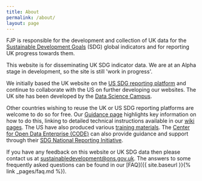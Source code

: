 ```yaml
---
title: About
permalink: /about/
layout: page
---
```


FJP is responsible for the development and collection of UK data for the [Sustainable Development Goals](http://www.un.org/sustainabledevelopment/sustainable-development-goals/) (SDG) global indicators and for reporting UK progress towards them.

This website is for disseminating UK SDG indicator data. We are at an Alpha stage in development, so the site is still 'work in progress'.

We initially based the UK website on the [US SDG reporting platform](https://sdg.data.gov/) and continue to collaborate with the US on further developing our websites. The UK site has been developed by the [Data Science Campus](https://datasciencecampus.ons.gov.uk/).  

Other countries wishing to reuse the UK or US SDG reporting platforms are welcome to do so for free. Our [Guidance page](https://sustainabledevelopment-uk.github.io/guidance/) highlights key information on how to do this, linking to detailed technical instructions available in our [wiki pages](https://github.com/datasciencecampus/sdg-indicators/wiki). The US have also produced various [training materials](https://sdg.data.gov/training/). The  [Center for Open Data Enterprise (CODE)](http://www.opendataenterprise.org/) can also provide guidance and support through their [SDG National Reporting Initiative](https://www.sdgreporting.org/).

If you have any feedback on this website or UK SDG data then please contact us at <a href="mailto:sustainabledevelopment@ons.gov.uk">sustainabledevelopment@ons.gov.uk</a>. The answers to some frequently asked questions can be found in our [FAQ]({{ site.baseurl }}{% link _pages/faq.md %}).
